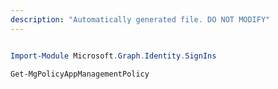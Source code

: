 ```yaml
---
description: "Automatically generated file. DO NOT MODIFY"
---
```


```powershell

Import-Module Microsoft.Graph.Identity.SignIns

Get-MgPolicyAppManagementPolicy

```